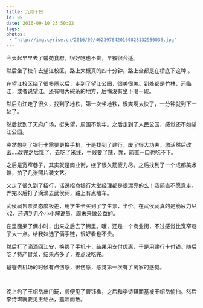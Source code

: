 ```yaml
---
title: 九月十日
id: 05
date: 2016-09-10 23:50:22
tags:
photos:
 - "http://img.cyrise.cn/2016/09/4623976420160828132950036.jpg"
---
```


今天起早早去了馨苑食府，很好吃也不贵，早餐很合适。

然后坐了校车去望江校区，路上大概真的四十分钟。路上全都是在桥底下这种 。

在望江校区绕了很多圈以后，走到了望江公园，很美很美。到处都是竹林，还临江，或者说望江。还有喝大碗茶的地方，后悔没有坐下喝一碗。

然后沿江走了很久，找到了地铁，第一次坐地铁，很爽啊太快了，一分钟就到下一站了。

然后就到了天府广场，挺失望，周围不繁华。之后走到了人民公园，感觉还不如望江公园。

突然想到了银行卡需要更换手机，于是找到了建行，废了很大功夫，激活然后改密....改完之后饿了，去吃了米线，手贱要了辣，靠，简直一口也吃不下。

之后是宽窄巷子，其实就是商业街，绕了很久筋疲力尽。之后找到了一个成都美术馆，拍了几张照片装文艺。

又走了很久到了招行，话说招商银行大堂经理都是很漂亮的么！我简直不愿意走。弄完以后打了滴滴去武侯祠，路上有点堵车。

武侯祠售票员态度极差，用学生卡买到了学生票，半价。在武侯祠真的是筋疲力尽x2，还遇到几个小小解说员，周末来做公益的。

在里面呆了俩小时，出来之后去了锦里。哦，还是一个商业街，不过感觉比宽窄巷子大一点。给我妹选了俩手链，很好看也不贵。

然后打了滴滴回江安，换绑了手机卡，结果用支付优惠，于是用建行卡付钱。随后吃了特产冒菜，结果点多了，差点没吃完。

爸爸去机场的时候有点伤感，很伤感，感觉第一次有了离家的感觉。

&nbsp;

晚上约了王绍岳出门玩，顺便见了曹钰楹，之后和李诗琪面基被王绍岳偷拍。然后李诗琪就要见王绍岳，羞涩而散。
